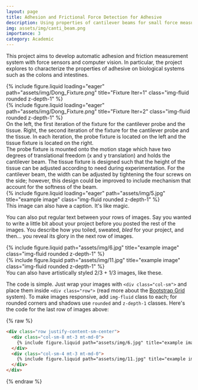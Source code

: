 ```yaml
---
layout: page
title: Adhesion and Frictional Force Detection for Adhesive
description: Using properties of cantilever beams for small force measurement for biological applications
img: assets/img/canti_beam.png
importance: 3
category: Academic
---
```


This project aims to develop automatic adhesion and friction measurement system with force sensors and computer vision. In particular,
the project explores to characterize the properties of adhesive on biological systems such as the colons and intestines. 

<div class="row">
    <div class="col-sm mt-3 mt-md-0">
        {% include figure.liquid loading="eager" path="assets/img/Dong_Fixture.png" title="Fixture Iter=1" class="img-fluid rounded z-depth-1" %}
    </div>
    <div class="col-sm mt-3 mt-md-0">
        {% include figure.liquid loading="eager" path="assets/img/Dong_Fixture.png" title="Fixture Iter=2" class="img-fluid rounded z-depth-1" %}
    </div>
</div>
<div class="caption">
    On the left, the first iteration of the fixture for the cantilever probe and the tissue. Right, the second iteration of the fixture for the cantilever probe and the tissue. In each iteration, the probe fixture is located on the left and the tissue fixture is located on the right.
</div>
The probe fixture is mounted onto the motion stage which have two degrees of translational freedom (x and y translation) and holds the cantilever beam. The tissue fixture is designed such that the height of the tissue can be adjusted according to need during experimentation. For the cantilever beam, the width can be adjusted by tightening the four screws on the side; however, this design could be improved to include mechanism that account for the softness of the beam.

<div class="row">
    <div class="col-sm mt-3 mt-md-0">
        {% include figure.liquid loading="eager" path="assets/img/5.jpg" title="example image" class="img-fluid rounded z-depth-1" %}
    </div>
</div>
<div class="caption">
    This image can also have a caption. It's like magic.
</div>

You can also put regular text between your rows of images.
Say you wanted to write a little bit about your project before you posted the rest of the images.
You describe how you toiled, sweated, _bled_ for your project, and then... you reveal its glory in the next row of images.

<div class="row justify-content-sm-center">
    <div class="col-sm-8 mt-3 mt-md-0">
        {% include figure.liquid path="assets/img/6.jpg" title="example image" class="img-fluid rounded z-depth-1" %}
    </div>
    <div class="col-sm-4 mt-3 mt-md-0">
        {% include figure.liquid path="assets/img/11.jpg" title="example image" class="img-fluid rounded z-depth-1" %}
    </div>
</div>
<div class="caption">
    You can also have artistically styled 2/3 + 1/3 images, like these.
</div>

The code is simple.
Just wrap your images with `<div class="col-sm">` and place them inside `<div class="row">` (read more about the <a href="https://getbootstrap.com/docs/4.4/layout/grid/">Bootstrap Grid</a> system).
To make images responsive, add `img-fluid` class to each; for rounded corners and shadows use `rounded` and `z-depth-1` classes.
Here's the code for the last row of images above:

{% raw %}

```html
<div class="row justify-content-sm-center">
  <div class="col-sm-8 mt-3 mt-md-0">
    {% include figure.liquid path="assets/img/6.jpg" title="example image" class="img-fluid rounded z-depth-1" %}
  </div>
  <div class="col-sm-4 mt-3 mt-md-0">
    {% include figure.liquid path="assets/img/11.jpg" title="example image" class="img-fluid rounded z-depth-1" %}
  </div>
</div>
```

{% endraw %}
